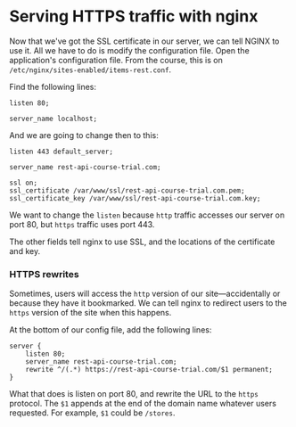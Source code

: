 # Serving HTTPS traffic with nginx

Now that we've got the SSL certificate in our server, we can tell NGINX to use it. All we have to do is modify the configuration file. Open the application's configuration file. From the course, this is on `/etc/nginx/sites-enabled/items-rest.conf`.

Find the following lines:

```nginx
listen 80;

server_name localhost;
```

And we are going to change then to this:

```nginx
listen 443 default_server;

server_name rest-api-course-trial.com;

ssl on;
ssl_certificate /var/www/ssl/rest-api-course-trial.com.pem;
ssl_certificate_key /var/www/ssl/rest-api-course-trial.com.key;
```

We want to change the `listen` because `http` traffic accesses our server on port 80, but `https` traffic uses port 443.

The other fields tell nginx to use SSL, and the locations of the certificate and key.

### HTTPS rewrites

Sometimes, users will access the `http` version of our site—accidentally or because they have it bookmarked. We can tell nginx to redirect users to the `https` version of the site when this happens.

At the bottom of our config file, add the following lines:

```nginx
server {
    listen 80;
    server_name rest-api-course-trial.com;
    rewrite ^/(.*) https://rest-api-course-trial.com/$1 permanent;
}
```

What that does is listen on port 80, and rewrite the URL to the `https` protocol. The `$1` appends at the end of the domain name whatever users requested. For example, `$1` could be `/stores`.

